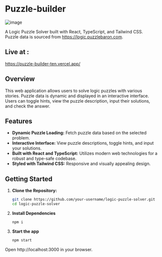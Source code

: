 # Puzzle-builder

![image](https://github.com/karnking/puzzle-builder/assets/68837552/6502c32a-ba8a-4373-b16b-95e1d73c4ce9)

A Logic Puzzle Solver built with React, TypeScript, and Tailwind CSS. Puzzle data is sourced from https://logic.puzzlebaron.com.

## Live at :
https://puzzle-builder-ten.vercel.app/
## Overview

This web application allows users to solve logic puzzles with various stories. Puzzle data is dynamic and displayed in an interactive interface. Users can toggle hints, view the puzzle description, input their solutions, and check the answer.

## Features

- **Dynamic Puzzle Loading:** Fetch puzzle data based on the selected problem.
- **Interactive Interface:** View puzzle descriptions, toggle hints, and input your solutions.
- **Built with React and TypeScript:** Utilizes modern web technologies for a robust and type-safe codebase.
- **Styled with Tailwind CSS:** Responsive and visually appealing design.

## Getting Started

1. **Clone the Repository:**

   ```bash
   git clone https://github.com/your-username/logic-puzzle-solver.git
   cd logic-puzzle-solver
2. **Install Dependencies**
   ```bash
   npm i
3. **Start the app**
   ```bash
   npm start 
  Open http://localhost:3000 in your browser.
   
